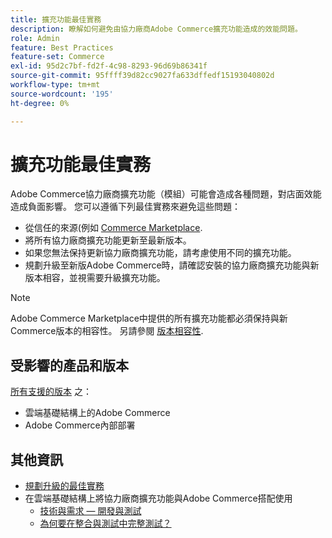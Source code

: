 ```yaml
---
title: 擴充功能最佳實務
description: 瞭解如何避免由協力廠商Adobe Commerce擴充功能造成的效能問題。
role: Admin
feature: Best Practices
feature-set: Commerce
exl-id: 95d2c7bf-fd2f-4c98-8293-96d69b86341f
source-git-commit: 95ffff39d82cc9027fa633dffedf15193040802d
workflow-type: tm+mt
source-wordcount: '195'
ht-degree: 0%

---
```


# 擴充功能最佳實務

Adobe Commerce協力廠商擴充功能（模組）可能會造成各種問題，對店面效能造成負面影響。 您可以遵循下列最佳實務來避免這些問題：

- 從信任的來源(例如 [Commerce Marketplace](https://marketplace.magento.com/extensions.html).
- 將所有協力廠商擴充功能更新至最新版本。
- 如果您無法保持更新協力廠商擴充功能，請考慮使用不同的擴充功能。
- 規劃升級至新版Adobe Commerce時，請確認安裝的協力廠商擴充功能與新版本相容，並視需要升級擴充功能。

>[!NOTE]
>
> Adobe Commerce Marketplace中提供的所有擴充功能都必須保持與新Commerce版本的相容性。 另請參閱 [版本相容性](https://developer.adobe.com/commerce/marketplace/guides/sellers/compatibility/releases/).

## 受影響的產品和版本

[所有支援的版本](../../../release/versions.md) 之：

- 雲端基礎結構上的Adobe Commerce
- Adobe Commerce內部部署

## 其他資訊

- [規劃升級的最佳實務](../../../upgrade/prepare/best-practices.md)
- 在雲端基礎結構上將協力廠商擴充功能與Adobe Commerce搭配使用
   - [技術與需求 — 開發與測試](https://devdocs.magento.com/cloud/requirements/cloud-requirements.html#cloud-req-devtest)
   - [為何要在整合與測試中完整測試？](https://devdocs.magento.com/cloud/live/live.html#whytest)
